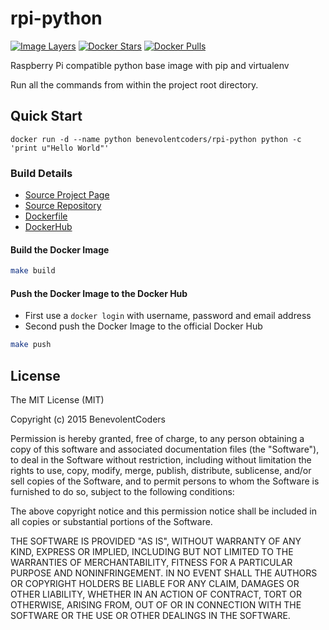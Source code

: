 # rpi-python

[![Image Layers](https://badge.imagelayers.io/benevolentcoders/rpi-python:latest.svg)](https://imagelayers.io/?images=benevolentcoders/rpi-python:latest)
[![Docker Stars](https://img.shields.io/docker/stars/benevolentcoders/rpi-python.svg?style=flat-square)][hub]
[![Docker Pulls](https://img.shields.io/docker/pulls/benevolentcoders/rpi-python.svg?style=flat-square)][hub]

Raspberry Pi compatible python base image with pip and virtualenv

Run all the commands from within the project root directory.

## Quick Start

```
docker run -d --name python benevolentcoders/rpi-python python -c 'print u"Hello World"'
```

### Build Details
- [Source Project Page](https://github.com/benevolentcoders)
- [Source Repository](https://github.com/benevolentcoders/rpi-python)
- [Dockerfile](https://github.com/benevolentcoders/rpi-python/blob/master/Dockerfile)
- [DockerHub](https://registry.hub.docker.com/u/benevolentcoders/rpi-python/)


#### Build the Docker Image
```bash
make build
```

#### Push the Docker Image to the Docker Hub
* First use a `docker login` with username, password and email address
* Second push the Docker Image to the official Docker Hub

```bash
make push
```

## License

The MIT License (MIT)

Copyright (c) 2015 BenevolentCoders

Permission is hereby granted, free of charge, to any person obtaining a copy
of this software and associated documentation files (the "Software"), to deal
in the Software without restriction, including without limitation the rights
to use, copy, modify, merge, publish, distribute, sublicense, and/or sell
copies of the Software, and to permit persons to whom the Software is
furnished to do so, subject to the following conditions:

The above copyright notice and this permission notice shall be included in all
copies or substantial portions of the Software.

THE SOFTWARE IS PROVIDED "AS IS", WITHOUT WARRANTY OF ANY KIND, EXPRESS OR
IMPLIED, INCLUDING BUT NOT LIMITED TO THE WARRANTIES OF MERCHANTABILITY,
FITNESS FOR A PARTICULAR PURPOSE AND NONINFRINGEMENT. IN NO EVENT SHALL THE
AUTHORS OR COPYRIGHT HOLDERS BE LIABLE FOR ANY CLAIM, DAMAGES OR OTHER
LIABILITY, WHETHER IN AN ACTION OF CONTRACT, TORT OR OTHERWISE, ARISING FROM,
OUT OF OR IN CONNECTION WITH THE SOFTWARE OR THE USE OR OTHER DEALINGS IN THE
SOFTWARE.

[hub]: https://registry.hub.docker.com/u/benevolentcoders/rpi-python/